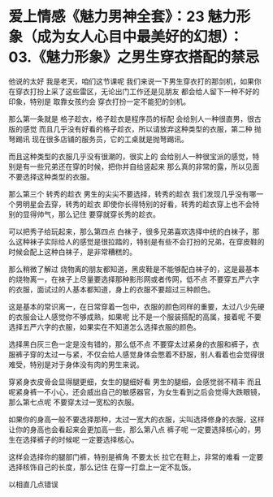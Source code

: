 # 爱上情感《魅力男神全套》：23 魅力形象（成为女人心目中最美好的幻想）：03.《魅力形象》之男生穿衣搭配的禁忌

他说的太好 我是老天，咱们这节课呢 我们来说一下男生穿衣打的那剑机，如果你在穿衣打扮上采了这些雷区，无论出门工作还是见朋友 都会给人留下一种不好的印象，特别是 取靠女孩约会 穿衣打扮一定不能犯的剑机。

那么第一条就是 格子趁衣，格子趁衣是程序员的标配 会给别人一种很直男，很古版的感觉 而且几乎没有好看的格子趁衣，所以请放弃这种类型的衣服，第二种 抛弩踢讯 现在很多店铺的服务员，它的工桌就是抛弩踢讯。

而且这种类型的衣服几乎没有很潮的，很实上的 会给别人一种很宝派的感觉，特别是有一些兄弟还在穿的时候，把你并自给竖起来 那么真的非常的露，所以见面不要选择这种类型的衣服。

那么第三个 转秀的趁衣 男生的尖尖不要选择，转秀的趁衣 我们发现几乎没有哪一个男明星会去穿，转秀的趁衣 即使你长得特别的好看，转秀的趁衣穿上也不会特别的显得帅气，那么记住 要穿就穿长秀的趁衣。

可以把秀子给玩起来，那么第四点 白袜子，很多兄弟喜欢选择中统的白袜子，那么这种袜子实际给人的感觉是很拉踏的，特别是有些不会打扮的兄弟，在穿皮鞋的时候会配上这种白袜子，是非常糟糕的。

那么稍微了解过 烧物离的朋友都知道，黑皮鞋是不能够配白袜子的，这是最基本的烧物离一，在袜子上尽量要选择那种影形网或者传网，低不点 不要穿五严六字的衣服，面试过的人基本都知道，身上的衣服不要超过三种颜色。

这是基本的常识离一，在日常穿着一包中，衣服的颜色同样的重要，太过八少先硬的衣服会让人感觉你不够成熟，如果呢 比不是一个服装搭配的高属，接着呢 不要选择五严六字的衣服，如果实在不知道怎么选择衣服的颜色。

选择黑白灰三色一定是没有错的，那么低不点 不要穿太过紧身的衣服和裤子，衣服裤子穿的太过一与紧，不仅会给人感觉身体会憋着不舒服，别人看着也会觉得很难受，特别是对于身体没有肉的男生来说。

穿紧身衣皮骨会显得腿更细，女生的腿细好看 男生的腿细，会感觉弱不精丰 而且呢紧身裤一不小心，还会威出自己的敏感器官，为女生看到之后会觉得大跌眼镜，那么第七点呢 不要穿太过一宽松的衣服。

如果你的身高一般不要选择那种，太过一宽大的衣服，尖叫选择修身的衣服，这样让你的身高也会看起来会更加高一些，那么第八点 裤子呢 一定要选择核心的，男生在选择裤子的时候呢 一定要选择核心。

这样会选择你的腿部门裤，特别是裤角 不要太长 拉它在鞋上，非常的难看 一定要选择核饰自己的长度，那么记住 在穿一打盘上一定不乱饭。

以相直几点错误